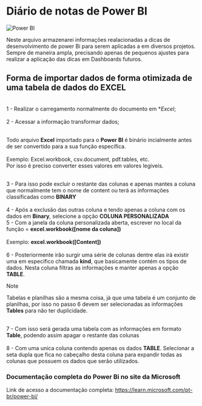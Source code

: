# Diário de notas de **Power BI**
![Power BI](https://miro.medium.com/v2/resize:fit:1358/1*lNFmJwW3jiYlH64Vg_BaiQ.jpeg)

Neste arquivo armazenarei informações realacionadas a dicas de desenvolvimento de power Bi para serem aplicadas a em diversos projetos. Sempre de maneira ampla, precisando apenas de pequenos ajustes para realizar a aplicação das dicas em Dashboards futuros.

## Forma de importar dados de forma otimizada de uma tabela de dados do EXCEL

<br> 1 - Realizar o carregamento normalmente do documento em **Excel*;<br>
<br> 2 - Acessar a informação transformar dados;<br>

<br>Todo arquivo **Excel** importado para o **Power BI** é binário incialmente antes de ser convertido para a sua função específica.<br>
<br>Exemplo: Excel.workbook, csv.document, pdf.tables, etc.<br>
Por isso é preciso converter esses valores em valores legiveis.

<br> 3 - Para isso pode excluir o restante das colunas e apenas mantes a coluna que normalmente tem o nome de content ou terá as informações classificadas como **BINARY** <br>
<br> 4 - Após a exclusão das outras coluna e tendo apenas a coluna com os dados em **Binary**, selecione a opção **COLUNA PERSONALIZADA**
<br> 5 - Com a janela da coluna personalizada aberta, escrever no local da função = **excel.workbook([nome da coluna])** <br>
    <br>Exemplo: **excel.workbook([Content])**<br>
<br> 6 - Posteriormente irão surgir uma série de colunas dentre elas irá existir uma em específico chamada **kind**, que basicamente contém os tipos de dados. Nesta coluna filtras as informações e manter apenas a opção **TABLE**.<br>

> [!NOTE]
> Tabelas e planilhas são a mesma coisa, já que uma tabela é um conjunto de planilhas, por isso no passo 6 devem ser selecionadas as informações **Tables** para não ter duplicidade.

<br> 7 - Com isso será gerada uma tabela com as informações em formato **Table**, podendo assim apagar o restante das colunas <br>
<br> 8 - Com uma unica coluna contendo apenas os dados **TABLE**. Selecionar a seta dupla que fica no cabeçalho desta coluna para expandir todas as colunas que possuem os dados que serão utilizados. <br>

### Documentação completa do Power Bi no site da Microsoft

Link de acesso a documentação completa:
https://learn.microsoft.com/pt-br/power-bi/

